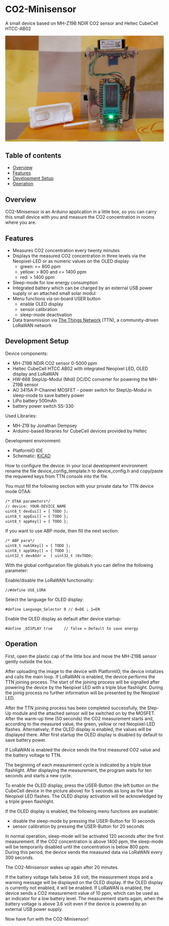 # CO2-Minisensor
A small device based on MH-Z19B NDIR CO2 sensor and Heltec CubeCell HTCC-AB02

![alt text](https://github.com/CargoBikoMeter/CO2-Minisensor/blob/master/images/CO2-Minisensor_Working-Mode.jpg)

## Table of contents
* [Overview](#overview)
* [Features](#features)
* [Development Setup](#development-setup)
* [Operation](#operation)

## Overview
CO2-Minisensor is an Arduino application in a little box, so you can carry this small device with you and measure the CO2 concentration in rooms where you are. 

## Features
 * Measures CO2 concentration every twenty minutes
 * Displays the measured CO2 concentration in three levels via the Neopixel-LED or as numeric values on the OLED display
   * green:  <= 800 ppm
   * yellow: > 800 and <= 1400 ppm
   * red:    > 1400 ppm
 * Sleep-mode for low energy consumption
 * Integrated battery which can be charged by an external USB power supply or an attached small solar modul
 * Menu functions via on-board USER button
   * enable OLED display
   * sensor calibration
   * sleep-mode deactivation
 * Data transmission via [The Things Network](https://thethingsnetwork.org) (TTN), a community-driven LoRaWAN network

## Development Setup
Device components:
 * MH-Z19B NDIR CO2 sensor 0-5000 ppm
 * Heltec CubeCell HTCC AB02 with integrated Neopixel LED, OLED display and LoRaWAN
 * HW-668 StepUp-Modul (Midi) DC/DC converter for powering the MH-Z19B sensor
 * AO 3415A P-Channel MOSFET - power switch for StepUp-Modul in sleep-mode to save battery power
 * LiPo battery 500mAh
 * battery power switch SS-330

Used Libraries:
 * MH-Z19 by Jonathan Dempsey
 * Arduino-based libraries for CubeCell devices provided by Heltec

Development environment:
 * PlatformIO IDE
 * Schematic: [KiCAD](https://github.com/CargoBikoMeter/CO2-Minisensor/blob/master/images/CO2-Minisensor--Schaltplan.svg)

How to configure the device:
In your local development environment rename the file device_config_template.h to device_config.h and copy/paste the requiered keys from TTN console into the file.

You must fill the following section with your private data for TTN device mode OTAA:
```
/* OTAA parameters*/
// device: YOUR-DEVICE_NAME
uint8_t devEui[] = { TODO };
uint8_t appEui[] = { TODO };
uint8_t appKey[] = { TODO };
```
If you want to use ABP mode, then fill the next section:
```
/* ABP para*/
uint8_t nwkSKey[] = { TODO };
uint8_t appSKey[] = { TODO };
uint32_t devAddr =  ( uint32_t )0xTODO;
```

With the global configuration file globals.h you can define the following parameter:

Enable/disable the LoRaWAN functionality:
```
//#define USE_LORA
```
Select the language for OLED display:
```
#define Language_Selector 0 // 0=DE ; 1=EN
```
Enable the OLED display as default after device startup:
```
#define _DISPLAY true     // false = Default to save energy
```

## Operation
First, open the plastic cap of the little box and move the MH-Z19B sensor gently outside the box. 

After uploading the image to the device with PlatformIO, the device initalizes and calls the main loop. If LoRaWAN is enabled, the device performs the TTN joining process. The start of the joining process will be signalled after powering the device by the Neopixel LED with a triple blue flashlight. During the joinig process no further information will be presented by the Neopixel LED.    

After the TTN joining process has been completed successfully, the Step-Up module and the attached sensor will be switched on by the MOSFET. After the warm-up time (50 seconds) the CO2 measurement starts and, according to the measured value, the green, yellow or red Neopixel-LED flashes. Alternatively, if the OLED display is enabled, the values will be displayed there. After first startup the OLED display is disabled by default to save battery power.

If LoRaWAN is enabled the device sends the first measured CO2 value and the battery voltage to TTN.

The beginning of each measurement cycle is indicated by a triple blue flashlight. After displaying the measurement, the program waits for ten seconds and starts a new cycle. 

To enable the OLED display, press the USER-Button (the left button on the CubeCell device in the picture above) for 5 seconds as long as the blue Neopixel LED flashes. The OLED display activation will be acknowledged by a triple green flashlight.

If the OLED display is enabled, the following menu functions are available:
 * disable the sleep-mode by pressing the USER-Button for 10 seconds
 * sensor calibration by pressing the USER-Button for 20 seconds

In normal operation, sleep-mode will be activated 120 seconds after the first measurement. If the CO2 concentration is above 1400 ppm, the sleep-mode will be temporarily disabled until the concentration is below 800 ppm. During this period, the device sends the measured data via LoRaWAN every 300 seconds. 

The CO2-Minisensor wakes up again after 20 minutes.

If the battery voltage falls below 3.6 volt, the measurement stops and a warning message will be displayed on the OLED display. If the OLED display is currently not enabled, it will be enabled. If LoRaWAN is enabled, the device sends a CO2 measurement value of 10 ppm, which can be used as an indicator for a low battery level. The measurement starts again, when the battery voltage is above 3.6 volt even if the device is powered by an external USB power supply. 


Now have fun with the CO2-Minisensor!
